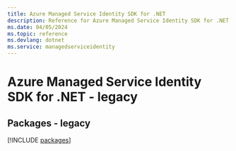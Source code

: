 ```yaml
---
title: Azure Managed Service Identity SDK for .NET
description: Reference for Azure Managed Service Identity SDK for .NET
ms.date: 04/05/2024
ms.topic: reference
ms.devlang: dotnet
ms.service: managedserviceidentity
---
```

# Azure Managed Service Identity SDK for .NET - legacy
## Packages - legacy
[!INCLUDE [packages](managed-service-identity-index.md)]